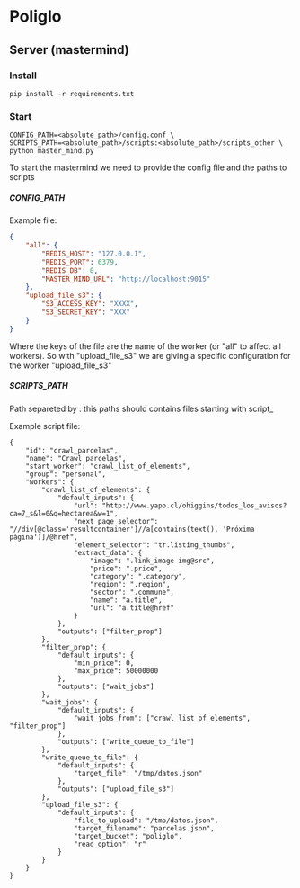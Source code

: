 # Poliglo

## Server (mastermind)

### Install

	pip install -r requirements.txt


### Start

	CONFIG_PATH=<absolute_path>/config.conf \
	SCRIPTS_PATH=<absolute_path>/scripts:<absolute_path>/scripts_other \
	python master_mind.py

To start the mastermind we need to provide the config file and the paths to scripts

##### CONFIG_PATH
Example file:

```json
{
    "all": {
        "REDIS_HOST": "127.0.0.1",
        "REDIS_PORT": 6379,
        "REDIS_DB": 0,
        "MASTER_MIND_URL": "http://localhost:9015"
    },
    "upload_file_s3": {
        "S3_ACCESS_KEY": "XXXX",
        "S3_SECRET_KEY": "XXX"
    }
}
```

Where the keys of the file are the name of the worker (or "all" to affect all workers). So with "upload_file_s3" we are giving a specific configuration for the worker "upload_file_s3"

##### SCRIPTS_PATH

Path separeted by : this paths should contains files starting with script_

Example script file:

    {
        "id": "crawl_parcelas",
        "name": "Crawl parcelas",
        "start_worker": "crawl_list_of_elements",
        "group": "personal",
        "workers": {
            "crawl_list_of_elements": {
                "default_inputs": {
                    "url": "http://www.yapo.cl/ohiggins/todos_los_avisos?ca=7_s&l=0&q=hectarea&w=1",
                    "next_page_selector": "//div[@class='resultcontainer']//a[contains(text(), 'Próxima página')]/@href",
                    "element_selector": "tr.listing_thumbs",
                    "extract_data": {
                        "image": ".link_image img@src",
                        "price": ".price",
                        "category": ".category",
                        "region": ".region",
                        "sector": ".commune",
                        "name": "a.title",
                        "url": "a.title@href"
                    }
                },
                "outputs": ["filter_prop"]
            },
            "filter_prop": {
                "default_inputs": {
                    "min_price": 0,
                    "max_price": 50000000
                },
                "outputs": ["wait_jobs"]
            },
            "wait_jobs": {
                "default_inputs": {
                    "wait_jobs_from": ["crawl_list_of_elements", "filter_prop"]
                },
                "outputs": ["write_queue_to_file"]
            },
            "write_queue_to_file": {
                "default_inputs": {
                    "target_file": "/tmp/datos.json"
                },
                "outputs": ["upload_file_s3"]
            },
            "upload_file_s3": {
                "default_inputs": {
                    "file_to_upload": "/tmp/datos.json",
                    "target_filename": "parcelas.json",
                    "target_bucket": "poliglo",
                    "read_option": "r"
                }
            }
        }
    }
